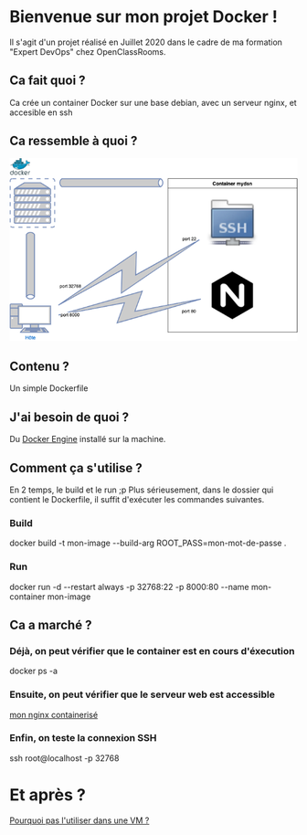 # Bienvenue sur mon projet Docker !
Il s'agit d'un projet réalisé en Juillet 2020 dans le cadre de ma formation "Expert DevOps" chez OpenClassRooms.

## Ca fait quoi ?
Ca crée un container Docker sur une base debian, avec un serveur nginx, et accesible en ssh

## Ca ressemble à quoi ?
![Aperçu de l'architecture](https://github.com/alinuxien/Docker/raw/master/Aperc%CC%A7u%20Projet%20Docker.png)

## Contenu ?
Un simple Dockerfile 

## J'ai besoin de quoi ?
Du [Docker Engine](https://docs.docker.com/engine/install/) installé sur la machine. 
## Comment ça s'utilise ?
En 2 temps, le build et le run ;p Plus sérieusement, dans le dossier qui contient le Dockerfile, il suffit d'exécuter les commandes suivantes.
### Build
docker build -t mon-image --build-arg ROOT_PASS=mon-mot-de-passe .
### Run
docker run -d --restart always -p 32768:22 -p 8000:80 --name mon-container mon-image

## Ca a marché ?
### Déjà, on peut vérifier que le container est en cours d'éxecution
docker ps -a
### Ensuite, on peut vérifier que le serveur web est accessible
[mon nginx containerisé](http://localhost:8000)
### Enfin, on teste la connexion SSH
ssh root@localhost -p 32768

# Et après ?
[Pourquoi pas l'utiliser dans une VM ?](https://github.com/alinuxien/Vagrant)

